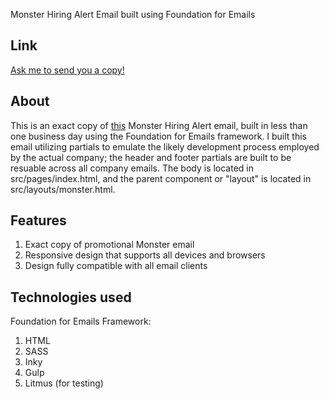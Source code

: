 Monster Hiring Alert Email built using Foundation for Emails

## Link


<a href="mailto: osablove@gmail.com?Subject=Monster%20Email%20Request">Ask me to send you a copy!</a>

## About
This is an exact copy of <a href="https://view.emails.monster.com/?qs=7ca1921f77b580a5c51777257c81a63971f4820b7a6fc5401d3e00be5b87784de4d9c59d3f4155753f5b69871b96fcc2c3f296d22a2e880f871d03c0a356764c7c9e4a8d24d04e203005d7a956eca747" target="_blank">this</a> Monster Hiring Alert email, built in less than one business day using the Foundation for Emails framework. I built this email utilizing partials to emulate the likely development process employed by the actual company; the header and footer partials are built to be resuable across all company emails. The body is located in src/pages/index.html, and the parent component or "layout" is located in src/layouts/monster.html.

## Features
1. Exact copy of promotional Monster email
2. Responsive design that supports all devices and browsers
3. Design fully compatible with all email clients

## Technologies used
Foundation for Emails Framework:
1. HTML
2. SASS
3. Inky
5. Gulp
6. Litmus (for testing)
